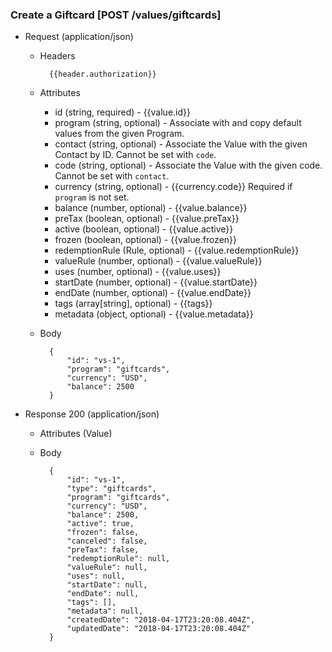 ### Create a Giftcard [POST /values/giftcards]

+ Request (application/json)
    + Headers
    
            {{header.authorization}}

    + Attributes
        + id (string, required) - {{value.id}}
        + program (string, optional) - Associate with and copy default values from the given Program.
        + contact (string, optional) - Associate the Value with the given Contact by ID.  Cannot be set with `code`.
        + code (string, optional) - Associate the Value with the given code.  Cannot be set with `contact`.
        + currency (string, optional) - {{currency.code}} Required if `program` is not set.
        + balance (number, optional) - {{value.balance}}
        + preTax (boolean, optional) - {{value.preTax}}
        + active (boolean, optional) - {{value.active}}
        + frozen (boolean, optional) - {{value.frozen}}
        + redemptionRule (Rule, optional) - {{value.redemptionRule}}
        + valueRule (number, optional) - {{value.valueRule}}
        + uses (number, optional) - {{value.uses}}
        + startDate (number, optional) - {{value.startDate}}
        + endDate (number, optional) - {{value.endDate}}
        + tags (array[string], optional) - {{tags}}
        + metadata (object, optional) - {{value.metadata}}
        
    + Body
    
            {
                "id": "vs-1",
                "program": "giftcards",
                "currency": "USD",
                "balance": 2500
            }
    
+ Response 200 (application/json)
    + Attributes (Value)

    + Body
    
            {
                "id": "vs-1",
                "type": "giftcards",
                "program": "giftcards",
                "currency": "USD",
                "balance": 2500,
                "active": true,
                "frozen": false,
                "canceled": false,
                "preTax": false,
                "redemptionRule": null,
                "valueRule": null,
                "uses": null,
                "startDate": null,
                "endDate": null,
                "tags": [],
                "metadata": null,
                "createdDate": "2018-04-17T23:20:08.404Z",
                "updatedDate": "2018-04-17T23:20:08.404Z"
            }
